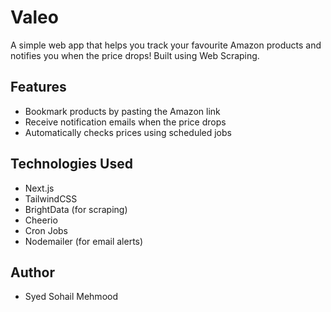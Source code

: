 # Valeo

A simple web app that helps you track your favourite Amazon products and notifies you when the price drops! Built using Web Scraping.

## Features
- Bookmark products by pasting the Amazon link
- Receive notification emails when the price drops
- Automatically checks prices using scheduled jobs

## Technologies Used
- Next.js
- TailwindCSS
- BrightData (for scraping)
- Cheerio
- Cron Jobs
- Nodemailer (for email alerts)

## Author
- Syed Sohail Mehmood
